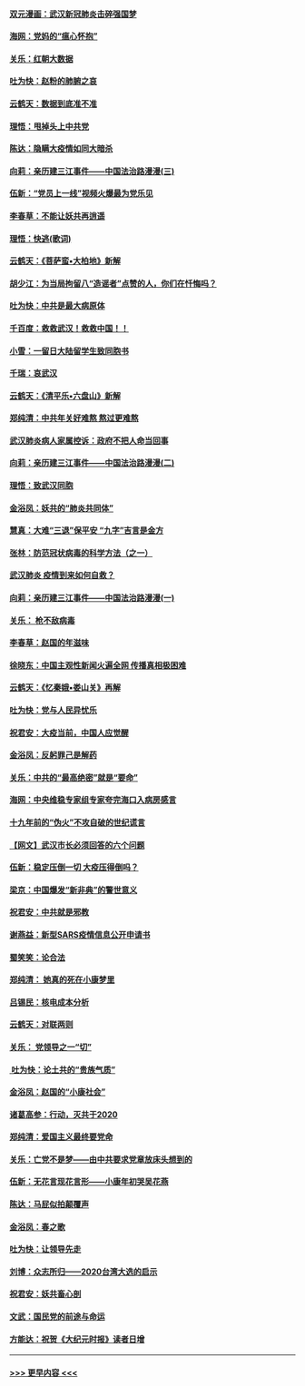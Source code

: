 #### [双元漫画：武汉新冠肺炎击碎强国梦](../pages/nsc993/n11843320.md?t=02051044) 
#### [海网：党妈的“瘟心怀抱”](../pages/nsc993/n11840740.md?t=02051044) 
#### [关乐：红朝大数据](../pages/nsc993/n11840675.md?t=02051044) 
#### [吐为快：赵粉的肺腑之哀](../pages/nsc993/n11840618.md?t=02051044) 
#### [云鹤天：数据到底准不准](../pages/nsc993/n11840325.md?t=02051044) 
#### [理悟：甩掉头上中共党](../pages/nsc993/n11838826.md?t=02051044) 
#### [陈达：隐瞒大疫情如同大暗杀](../pages/nsc993/n11838771.md?t=02051044) 
#### [向莉：亲历建三江事件——中国法治路漫漫(三)](../pages/nsc993/n11831825.md?t=02051044) 
#### [伍新：“党员上一线”视频火爆最为党乐见](../pages/nsc993/n11838200.md?t=02051044) 
#### [李春草：不能让妖共再逍遥](../pages/nsc993/n11838102.md?t=02051044) 
#### [理悟：快逃(歌词)](../pages/nsc993/n11838083.md?t=02051044) 
#### [云鹤天：《菩萨蛮▪大柏地》新解](../pages/nsc993/n11838059.md?t=02051044) 
#### [胡少江：为当局拘留八“造谣者”点赞的人，你们在忏悔吗？](../pages/nsc993/n11836801.md?t=02051044) 
#### [吐为快：中共是最大病原体](../pages/nsc993/n11836748.md?t=02051044) 
#### [千百度：救救武汉！救救中国！！](../pages/nsc993/n11836145.md?t=02051044) 
#### [小雪：一留日大陆留学生致同胞书](../pages/nsc993/n11834624.md?t=02051044) 
#### [千瑞：哀武汉](../pages/nsc993/n11833647.md?t=02051044) 
#### [云鹤天：《清平乐▪六盘山》新解](../pages/nsc993/n11833611.md?t=02051044) 
#### [郑纯清：中共年关好难熬 熬过更难熬](../pages/nsc993/n11833489.md?t=02051044) 
#### [武汉肺炎病人家属控诉：政府不把人命当回事](../pages/nsc993/n11833205.md?t=02051044) 
#### [向莉：亲历建三江事件——中国法治路漫漫(二)](../pages/nsc993/n11829102.md?t=02051044) 
#### [理悟：致武汉同胞](../pages/nsc993/n11831522.md?t=02051044) 
#### [金浴凤：妖共的“肺炎共同体”](../pages/nsc993/n11829448.md?t=02051044) 
#### [慧真：大难“三退”保平安 “九字”吉言是金方](../pages/nsc993/n11829501.md?t=02051044) 
#### [张林：防范冠状病毒的科学方法（之一）](../pages/nsc993/n11828618.md?t=02051044) 
#### [武汉肺炎 疫情到来如何自救？](../pages/nsc993/n11827632.md?t=02051044) 
#### [向莉：亲历建三江事件——中国法治路漫漫(一)](../pages/nsc993/n11827190.md?t=02051044) 
#### [关乐： 枪不敌病毒](../pages/nsc993/n11826746.md?t=02051044) 
#### [李春草：赵国的年滋味](../pages/nsc993/n11826321.md?t=02051044) 
#### [徐晓东：中国主观性新闻火遍全网 传播真相极困难](../pages/nsc993/n11826508.md?t=02051044) 
#### [云鹤天：《忆秦娥▪娄山关》再解](../pages/nsc993/n11824682.md?t=02051044) 
#### [吐为快：党与人民异忧乐](../pages/nsc993/n11824660.md?t=02051044) 
#### [祝君安：大疫当前，中国人应觉醒](../pages/nsc993/n11821946.md?t=02051044) 
#### [金浴凤：反躬罪己是解药](../pages/nsc993/n11820280.md?t=02051044) 
#### [关乐：中共的“最高绝密”就是“要命”](../pages/nsc993/n11816946.md?t=02051044) 
#### [海网：中央维稳专家组专家夸完海口入病房感言](../pages/nsc993/n11815138.md?t=02051044) 
#### [十九年前的“伪火”不攻自破的世纪谎言](../pages/nsc993/n11813238.md?t=02051044) 
#### [【网文】武汉市长必须回答的六个问题](../pages/nsc993/n11813848.md?t=02051044) 
#### [伍新：稳定压倒一切 大疫压得倒吗？](../pages/nsc993/n11812634.md?t=02051044) 
#### [梁京：中国爆发“新非典”的警世意义](../pages/nsc993/n11812554.md?t=02051044) 
#### [祝君安：中共就是邪教](../pages/nsc993/n11812431.md?t=02051044) 
#### [谢燕益：新型SARS疫情信息公开申请书](../pages/nsc993/n11808840.md?t=02051044) 
#### [蜀笑笑：论合法](../pages/nsc993/n11808064.md?t=02051044) 
#### [郑纯清： 她真的死在小康梦里](../pages/nsc993/n11806623.md?t=02051044) 
#### [吕锡民：核电成本分析](../pages/nsc993/n11806284.md?t=02051044) 
#### [云鹤天：对联两则](../pages/nsc993/n11805957.md?t=02051044) 
#### [关乐： 党领导之一“切”](../pages/nsc993/n11804505.md?t=02051044) 
#### [ 吐为快：论土共的“贵族气质”](../pages/nsc993/n11804490.md?t=02051044) 
#### [金浴凤：赵国的“小康社会”](../pages/nsc993/n11804452.md?t=02051044) 
#### [诸葛高参：行动，灭共于2020](../pages/nsc993/n11804120.md?t=02051044) 
#### [郑纯清：爱国主义最终要党命](../pages/nsc993/n11802197.md?t=02051044) 
#### [关乐：亡党不是梦——由中共要求党章放床头想到的](../pages/nsc993/n11802156.md?t=02051044) 
#### [伍新：无花言现花言形——小康年初哭吴花燕](../pages/nsc993/n11800044.md?t=02051044) 
#### [陈达：马屁似拍颠覆声](../pages/nsc993/n11800010.md?t=02051044) 
#### [金浴凤：春之歌](../pages/nsc993/n11797687.md?t=02051044) 
#### [吐为快：让领导先走](../pages/nsc993/n11797512.md?t=02051044) 
#### [刘博：众志所归——2020台湾大选的启示](../pages/nsc993/n11796878.md?t=02051044) 
#### [祝君安：妖共畜心剖](../pages/nsc993/n11794273.md?t=02051044) 
#### [文武：国民党的前途与命运](../pages/nsc993/n11794198.md?t=02051044) 
#### [方能达：祝贺《大纪元时报》读者日增](../pages/nsc993/n11793807.md?t=02051044) 

----
#### [ >>> 更早内容 <<< ](../indexes/nsc993-earlier.md)
